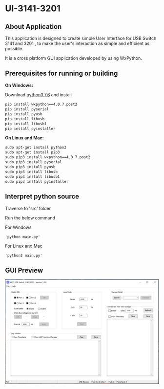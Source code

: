 # UI-3141-3201

## About Application

This application is designed to create simple User Interface for USB Switch 3141 and 3201 , to make the user's interaction as simple and efficient as possible.

It is a cross platform GUI application developed by using WxPython.

## Prerequisites for running or building

<strong>On Windows:</strong>

Download [python3.7.6](https://www.python.org/downloads/release/python-376/) and install

```shell
pip install wxpython==4.0.7.post2
pip install pyserial
pip install pyusb
pip install libusb
pip install libusb1
pip install pyinstaller
```

<strong>On Linux and Mac:</strong>

```shell
sudo apt-get install python3
sudo apt-get install pip3
sudo pip3 install wxpython==4.0.7.post2
sudo pip3 install pyserial
sudo pip3 install pyusb
sudo pip3 install libusb
sudo pip3 install libusb1
sudo pip3 install pyinstaller
```

## Interpret python source

Traverse to 'src' folder

Run the below command

For Windows 
```shell
'python main.py'  
```

For Linux and Mac
```shell
'python3 main.py'
```

## GUI Preview

![UI Preview](assets/UI-3141_3201.png)